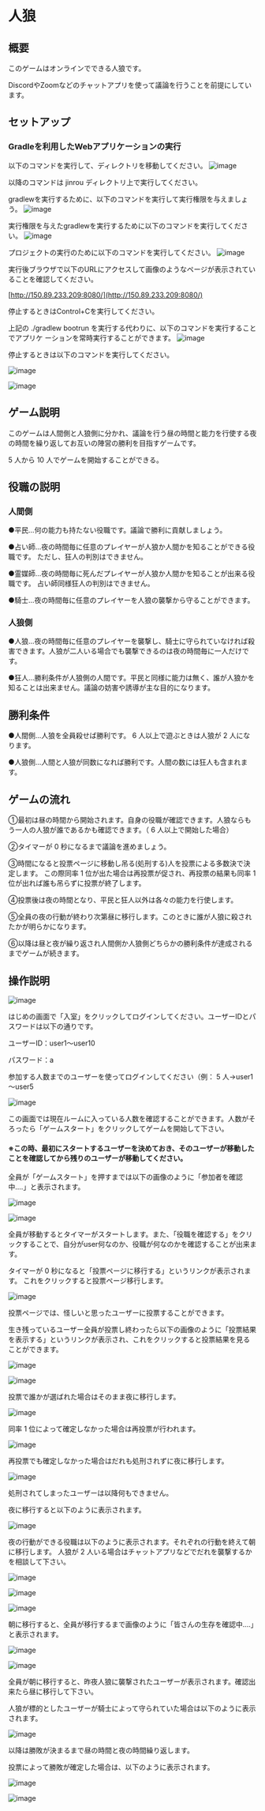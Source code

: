 # 人狼

## 概要

このゲームはオンラインでできる人狼です。

DiscordやZoomなどのチャットアプリを使って議論を行うことを前提にしています。

## セットアップ

### Gradleを利用したWebアプリケーションの実行

以下のコマンドを実行して、ディレクトリを移動してください。
![image](https://user-images.githubusercontent.com/55973528/104832980-eac6a800-58d8-11eb-8783-7f9f85ea7274.png)

以降のコマンドは jinrou ディレクトリ上で実行してください。

gradlewを実行するために、以下のコマンドを実行して実行権限を与えましょう。
![image](https://user-images.githubusercontent.com/55973528/104833002-07fb7680-58d9-11eb-8bd5-8905d7abb251.png)

実行権限を与えたgradlewを実行するために以下のコマンドを実行してください。
![image](https://user-images.githubusercontent.com/55973528/104833010-15b0fc00-58d9-11eb-899c-366cc683008e.png)

プロジェクトの実行のために以下のコマンドを実行してください。
![image](https://user-images.githubusercontent.com/55973528/104833016-23ff1800-58d9-11eb-92cf-05c819027e6d.png)

実行後ブラウザで以下のURLにアクセスして画像のようなページが表示されていることを確認してください。

[http://150.89.233.209:8080/](http://150.89.233.209:8080/)

停止するときはControl+Cを実行してください。


上記の ./gradlew bootrun を実行する代わりに、以下のコマンドを実行することでアプリケ
ーションを常時実行することができます。
![image](https://user-images.githubusercontent.com/55973528/104833029-31b49d80-58d9-11eb-8fce-47ce67b02e30.png)

停止するときは以下のコマンドを実行してください。

![image](https://user-images.githubusercontent.com/55973528/104833039-3ed18c80-58d9-11eb-80ec-8f2fe9d84e54.png)


![image](https://user-images.githubusercontent.com/55973528/104833052-51e45c80-58d9-11eb-8053-5d21b80e1558.png)


## ゲーム説明

このゲームは人間側と人狼側に分かれ、議論を行う昼の時間と能力を行使する夜の時間を繰り返してお互いの陣営の勝利を目指すゲームです。

5 人から 10 人でゲームを開始することができる。

## 役職の説明

### 人間側

●平民...何の能力も持たない役職です。議論で勝利に貢献しましょう。

●占い師...夜の時間毎に任意のプレイヤーが人狼か人間かを知ることができる役職です。
ただし、狂人の判別はできません。

●霊媒師...夜の時間毎に死んだプレイヤーが人狼か人間かを知ることが出来る役職です。
占い師同様狂人の判別はできません。

●騎士...夜の時間毎に任意のプレイヤーを人狼の襲撃から守ることができます。

### 人狼側

●人狼...夜の時間毎に任意のプレイヤーを襲撃し、騎士に守られていなければ殺害できます。人狼が二人いる場合でも襲撃できるのは夜の時間毎に一人だけです。

●狂人...勝利条件が人狼側の人間です。平民と同様に能力は無く、誰が人狼かを知ることは出来ません。議論の妨害や誘導が主な目的になります。

## 勝利条件

●人間側...人狼を全員殺せば勝利です。 6 人以上で遊ぶときは人狼が 2 人になります。

●人狼側...人間と人狼が同数になれば勝利です。人間の数には狂人も含まれます。

## ゲームの流れ

➀最初は昼の時間から開始されます。自身の役職が確認できます。人狼ならもう一人の人狼が誰であるかも確認できます。（ 6 人以上で開始した場合）

➁タイマーが 0 秒になるまで議論を進めましょう。

➂時間になると投票ページに移動し吊る(処刑する)人を投票による多数決で決定します。
この際同率 1 位が出た場合は再投票が促され、再投票の結果も同率 1 位が出れば誰も吊らずに投票が終了します。

④投票後は夜の時間となり、平民と狂人以外は各々の能力を行使します。

⑤全員の夜の行動が終わり次第昼に移行します。このときに誰が人狼に殺されたかが明らかになります。

⑥以降は昼と夜が繰り返され人間側か人狼側どちらかの勝利条件が達成されるまでゲームが続きます。

## 操作説明

![image](https://user-images.githubusercontent.com/55973528/104833105-8eb05380-58d9-11eb-87a4-4ba02418f444.png)

はじめの画面で「入室」をクリックしてログインしてください。ユーザーIDとパスワードは以下の通りです。

ユーザーID：user1～user10

パスワード：a

参加する人数までのユーザーを使ってログインしてください（例： 5 人→user1～user5

![image](https://user-images.githubusercontent.com/55973528/104833116-a1c32380-58d9-11eb-936b-684ba75c15cc.png)

この画面では現在ルームに入っている人数を確認することができます。人数がそろったら「ゲームスタート」をクリックしてゲームを開始して下さい。

#### ※この時、最初にスタートするユーザーを決めておき、そのユーザーが移動したことを確認してから残りのユーザーが移動してください。

全員が「ゲームスタート」を押すまでは以下の画像のように「参加者を確認中....」と表示されます。

![image](https://user-images.githubusercontent.com/55973528/104833122-b1db0300-58d9-11eb-8192-e2cbb627029f.png)

![image](https://user-images.githubusercontent.com/55973528/104833173-0d0cf580-58da-11eb-8002-45a641b9820a.png)

全員が移動するとタイマーがスタートします。また、「役職を確認する」をクリックすることで、自分がuser何なのか、役職が何なのかを確認することが出来ます。

タイマーが 0 秒になると「投票ページに移行する」というリンクが表示されます。
これをクリックすると投票ページ移行します。

![image](https://user-images.githubusercontent.com/55973528/104833183-21e98900-58da-11eb-9351-cd9c7193122e.png)

投票ページでは、怪しいと思ったユーザーに投票することができます。

生き残っているユーザー全員が投票し終わったら以下の画像のように「投票結果を表示する」というリンクが表示され、これをクリックすると投票結果を見ることができます。

![image](https://user-images.githubusercontent.com/55973528/104833194-32016880-58da-11eb-92dd-40db51b4988c.png)

![image](https://user-images.githubusercontent.com/55973528/104833196-3594ef80-58da-11eb-8ea3-f97b50f9252e.png)


投票で誰かが選ばれた場合はそのまま夜に移行します。


![image](https://user-images.githubusercontent.com/55973528/104833205-49d8ec80-58da-11eb-8fc3-b6ecc572cc23.png)


同率 1 位によって確定しなかった場合は再投票が行われます。


![image](https://user-images.githubusercontent.com/55973528/104833213-58bf9f00-58da-11eb-9206-7437b5a07c07.png)


再投票でも確定しなかった場合はだれも処刑されずに夜に移行します。


![image](https://user-images.githubusercontent.com/55973528/104833217-670dbb00-58da-11eb-9fd7-0d3bdb3d7bad.png)


処刑されてしまったユーザーは以降何もできません。

夜に移行すると以下のように表示されます。

![image](https://user-images.githubusercontent.com/55973528/104833227-73921380-58da-11eb-8d2d-39ac5eaf2648.png)

夜の行動ができる役職は以下のように表示されます。それぞれの行動を終えて朝に移行します。
人狼が 2 人いる場合はチャットアプリなどでだれを襲撃するかを相談して下さい。

![image](https://user-images.githubusercontent.com/55973528/104833235-83a9f300-58da-11eb-983c-749f269e6a3a.png)

![image](https://user-images.githubusercontent.com/55973528/104833236-873d7a00-58da-11eb-8885-046a60ff616d.png)

![image](https://user-images.githubusercontent.com/55973528/104833238-8a386a80-58da-11eb-857c-a6fcf8a30fd8.png)

朝に移行すると、全員が移行するまで画像のように「皆さんの生存を確認中....」と表示されます。

![image](https://user-images.githubusercontent.com/55973528/104833246-9ae8e080-58da-11eb-9873-937fa80bb886.png)

![image](https://user-images.githubusercontent.com/55973528/104833247-9fad9480-58da-11eb-8fcf-2cf4c1a270ec.png)

全員が朝に移行すると、昨夜人狼に襲撃されたユーザーが表示されます。確認出来たら昼に移行して下さい。

人狼が標的としたユーザーが騎士によって守られていた場合は以下のように表示されます。

![image](https://user-images.githubusercontent.com/55973528/104833271-b05e0a80-58da-11eb-8e72-e683674aadd7.png)

以降は勝敗が決まるまで昼の時間と夜の時間繰り返します。

投票によって勝敗が確定した場合は、以下のように表示されます。

![image](https://user-images.githubusercontent.com/55973528/104833278-bce26300-58da-11eb-84b3-67e848da10db.png)

![image](https://user-images.githubusercontent.com/55973528/104833285-c4a20780-58da-11eb-90f6-37d95cc806f9.png)
